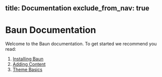 title: Documentation
exclude_from_nav: true
----
# Baun Documentation

Welcome to the Baun documentation. To get started we recommend you read:

1. [Installing Baun](/docs/setup/installing)
2. [Adding Content](/docs/content/adding-content)
2. [Theme Basics](/docs/themes/basics)
